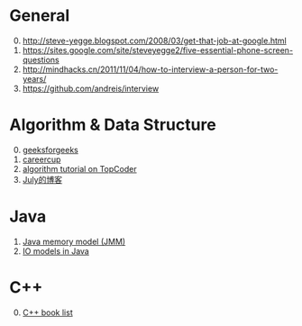 General
==========

0. http://steve-yegge.blogspot.com/2008/03/get-that-job-at-google.html 
1. https://sites.google.com/site/steveyegge2/five-essential-phone-screen-questions
2. http://mindhacks.cn/2011/11/04/how-to-interview-a-person-for-two-years/
3. https://github.com/andreis/interview

Algorithm & Data Structure
=========

0. [geeksforgeeks](http://www.geeksforgeeks.org/)
1. [careercup](http://www.careercup.com/)
2. [algorithm tutorial on TopCoder](http://community.topcoder.com/tc?module=Static&d1=tutorials&d2=alg_index)
3. [July的博客](http://blog.csdn.net/v_JULY_v)

Java
==========

1. [Java memory model (JMM)](http://jiangzhengjun.iteye.com/blog/652532)
2. [IO models in Java](http://2014.54chen.com/blog/2014/03/12/io-demystified/)

C++
==========
0. [C++ book list](http://stackoverflow.com/questions/388242/the-definitive-c-book-guide-and-list?rq=1)
